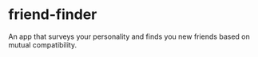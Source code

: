 # friend-finder

An app that surveys your personality and finds you new friends based on mutual compatibility.